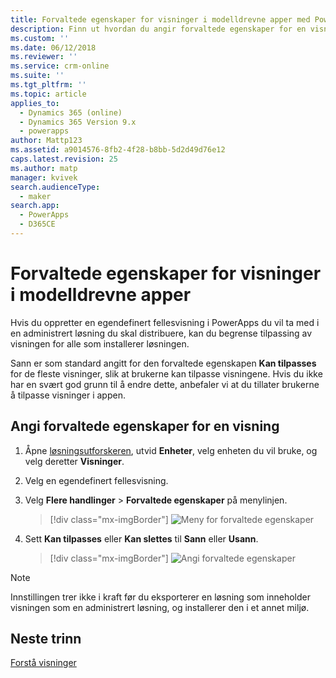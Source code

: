 ```yaml
---
title: Forvaltede egenskaper for visninger i modelldrevne apper med PowerApps | MicrosoftDocs
description: Finn ut hvordan du angir forvaltede egenskaper for en visning
ms.custom: ''
ms.date: 06/12/2018
ms.reviewer: ''
ms.service: crm-online
ms.suite: ''
ms.tgt_pltfrm: ''
ms.topic: article
applies_to:
  - Dynamics 365 (online)
  - Dynamics 365 Version 9.x
  - powerapps
author: Mattp123
ms.assetid: a9014576-8fb2-4f28-b8bb-5d2d49d76e12
caps.latest.revision: 25
ms.author: matp
manager: kvivek
search.audienceType:
  - maker
search.app:
  - PowerApps
  - D365CE
---
```

# <a name="model-driven-app-managed-properties-for-views"></a>Forvaltede egenskaper for visninger i modelldrevne apper

<a name="BKMK_ManagedProperties"></a>   
 
 Hvis du oppretter en egendefinert fellesvisning i PowerApps du vil ta med i en administrert løsning du skal distribuere, kan du begrense tilpassing av visningen for alle som installerer løsningen.  
  
 Sann er som standard angitt for den forvaltede egenskapen **Kan tilpasses** for de fleste visninger, slik at brukerne kan tilpasse visningene. Hvis du ikke har en svært god grunn til å endre dette, anbefaler vi at du tillater brukerne å tilpasse visninger i appen.  
  
## <a name="set-managed-properties-for-a-view"></a>Angi forvaltede egenskaper for en visning  
  
1.  Åpne [løsningsutforskeren](advanced-navigation.md#solution-explorer), utvid **Enheter**, velg enheten du vil bruke, og velg deretter **Visninger**.  
  
2.  Velg en egendefinert fellesvisning.  
  
3.  Velg **Flere handlinger** > **Forvaltede egenskaper** på menylinjen.  

    > [!div class="mx-imgBorder"] 
    > ![Meny for forvaltede egenskaper](media/managed-properties.png)
  
4.  Sett **Kan tilpasses** eller **Kan slettes** til **Sann** eller **Usann**.  

    > [!div class="mx-imgBorder"] 
    > ![Angi forvaltede egenskaper](media/set-managed-properties.png)
  
> [!NOTE]
> Innstillingen trer ikke i kraft før du eksporterer en løsning som inneholder visningen som en administrert løsning, og installerer den i et annet miljø.  

## <a name="next-steps"></a>Neste trinn
[Forstå visninger](create-edit-views.md)
